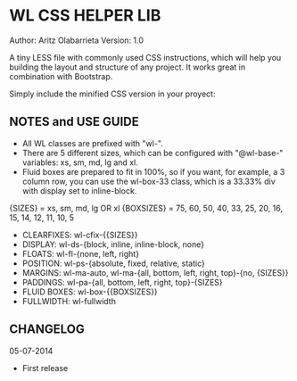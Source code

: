 WL CSS HELPER LIB
=================
Author: Aritz Olabarrieta
Version: 1.0

A tiny LESS file with commonly used CSS instructions, which will
help you building the layout and structure of any project. It works
great in combination with Bootstrap.

Simply include the minified CSS version in your proyect:

<link rel="stylesheet" href="wl-helpers.min.css" />

NOTES and USE GUIDE
-------------------

- All WL classes are prefixed with "wl-".
- There are 5 different sizes, which can be configured with "@wl-base-" variables: xs, sm, md, lg and xl.
- Fluid boxes are prepared to fit in 100%, so if you want, for example, a 3 column row, you can use the wl-box-33 class, which is a 33.33% div with display set to inline-block.

{SIZES} = xs, sm, md, lg OR xl
{BOXSIZES} = 75, 60, 50, 40, 33, 25, 20, 16, 15, 14, 12, 11, 10, 5

- CLEARFIXES:          wl-cfix-{{SIZES}}
- DISPLAY:             wl-ds-{block, inline, inline-block, none}
- FLOATS:              wl-fl-{none, left, right}
- POSITION:            wl-ps-{absolute, fixed, relative, static}
- MARGINS:             wl-ma-auto, wl-ma-{all, bottom, left, right, top}-{no, {SIZES}}
- PADDINGS:            wl-pa-{all, bottom, left, right, top}-{SIZES}
- FLUID BOXES:         wl-box-{{BOXSIZES}}
- FULLWIDTH:           wl-fullwidth

CHANGELOG
---------

05-07-2014
- First release

